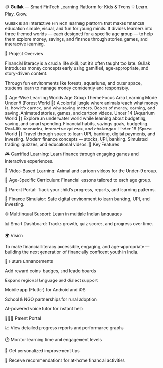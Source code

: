 🪙 **Gullak** — Smart FinTech Learning Platform for Kids & Teens
💡 Learn. Play. Grow.

Gullak is an interactive FinTech learning platform that makes financial education simple, visual, and fun for young minds.
It divides learners into three themed worlds — each designed for a specific age group — to help them explore money, savings, and finance through stories, games, and interactive learning.

🎯 Project Overview

Financial literacy is a crucial life skill, but it’s often taught too late.
Gullak introduces money concepts early using gamified, age-appropriate, and story-driven content.

Through fun environments like forests, aquariums, and outer space, students learn to manage money confidently and responsibly.

👶 Age-Wise Learning Worlds
Age Group	Theme	Focus Area	Learning Mode
Under 9 (Forest World 🌳)	A colorful jungle where animals teach what money is, how it’s earned, and why saving matters.	Basics of money, earning, and saving.	Animated stories, games, and cartoon videos.
Under 14 (Aquarium World 🐠)	Explore an underwater world while learning about budgeting, saving, and smart spending.	Financial habits, savings goals, budgeting.	Real-life scenarios, interactive quizzes, and challenges.
Under 18 (Space World 🚀)	Travel through space to learn UPI, banking, digital payments, and investing.	Modern finance concepts — stocks, UPI, banking.	Simulated trading, quizzes, and educational videos.
🧩 Key Features

🎮 Gamified Learning: Learn finance through engaging games and interactive experiences.

🎥 Video-Based Learning: Animal and cartoon videos for the Under-9 group.

🧒 Age-Specific Curriculum: Financial lessons tailored to each age group.

🧾 Parent Portal: Track your child’s progress, reports, and learning patterns.

🏦 Finance Simulator: Safe digital environment to learn banking, UPI, and investing.

🌐 Multilingual Support: Learn in multiple Indian languages.

📊 Smart Dashboard: Tracks growth, quiz scores, and progress over time.

🌍 Vision

To make financial literacy accessible, engaging, and age-appropriate — building the next generation of financially confident youth in India.

🚀 Future Enhancements

 Add reward coins, badges, and leaderboards

 Expand regional language and dialect support

 Mobile app (Flutter) for Android and iOS

 School & NGO partnerships for rural adoption

 AI-powered voice tutor for instant help

👨‍👩‍👧 Parent Portal

📈 View detailed progress reports and performance graphs

⏱️ Monitor learning time and engagement levels

🎯 Get personalized improvement tips

🧠 Receive recommendations for at-home financial activities
